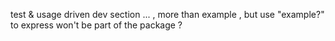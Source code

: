 test & usage driven dev section ... , more than example , but use "example?" to express won't be part of the package ?